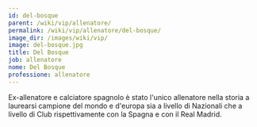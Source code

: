 ```yaml
---
id: del-bosque
parent: /wiki/vip/allenatore/
permalink: /wiki/vip/allenatore/del-bosque/
image_dir: /images/wiki/vip/
image: del-bosque.jpg
title: Del Bosque
job: allenatore
nome: Del Bosque
professione: allenatore
---
```

Ex-allenatore e calciatore spagnolo è stato l'unico allenatore nella storia a laurearsi campione del mondo e d'europa sia a livello di Nazionali che a livello di Club rispettivamente con la Spagna e con il Real Madrid.
